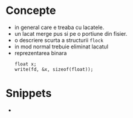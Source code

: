 Concepte
========
  * in general care e treaba cu lacatele.
  * un lacat merge pus si pe o portiune din fisier.
  * o descriere scurta a structurii `flock`
  * in mod normal trebuie eliminat lacatul
  * reprezentarea binara
    ```
    float x;
    write(fd, &x, sizeof(float));
    ```

Snippets
========
   * 
   
   
